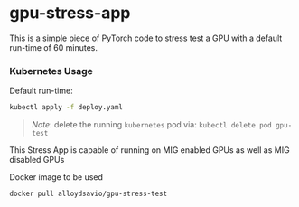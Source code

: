 # gpu-stress-app

This is a simple piece of PyTorch code to stress test a GPU with a default run-time of 60 minutes.


### Kubernetes Usage
Default run-time:
```bash
kubectl apply -f deploy.yaml
```
> *Note*: delete the running `kubernetes` pod via: `kubectl delete pod gpu-test`

This Stress App is capable of running on MIG enabled GPUs as well as MIG disabled GPUs

Docker image to be used
```bash
docker pull alloydsavio/gpu-stress-test
```
